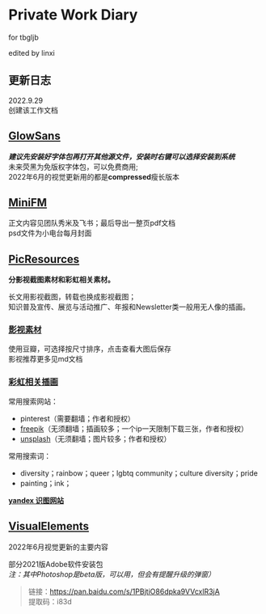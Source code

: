 # Private Work Diary

for tbgljb

edited by linxi

## 更新日志
2022.9.29  
创建该工作文档


## [GlowSans](https://github.com/BrookFbruin/Queeration/tree/main/GlowSans)
***建议先安装好字体包再打开其他源文件，安装时右键可以选择安装到系统***  
未来荧黑为免版权字体包，可以免费商用;  
2022年6月的视觉更新用的都是**compressed**瘦长版本

## [MiniFM](https://github.com/BrookFbruin/Q2u0e6er3a6t7i9on/tree/main/MiniFM_2206_10)
正文内容见团队秀米及飞书；最后导出一整页pdf文档  
psd文件为小电台每月封面

## [PicResources](https://github.com/BrookFbruin/Q2u0e6er3a6t7i9on/tree/main/PicResources)
**分影视截图素材和彩虹相关素材。**  

长文用影视截图，转载也换成影视截图；  
知识普及宣传、展览与活动推广、年报和Newsletter类一般用无人像的插画。

### [影视素材](https://github.com/BrookFbruin/Q2u0e6er3a6t7i9on/tree/main/PicResources/%E5%BD%B1%E8%A7%86%E6%88%AA%E5%9B%BE)
使用豆瓣，可选择按尺寸排序，点击查看大图后保存  
影视推荐更多见md文档

### [彩虹相关插画](https://github.com/BrookFbruin/Q2u0e6er3a6t7i9on/tree/main/PicResources/%E5%BD%A9%E8%99%B9%E7%9B%B8%E5%85%B3)
常用搜索网站：  
- pinterest（需要翻墙；作者和授权）
- [freepik](https://www.freepik.com/author/rawpixel-com)（无须翻墙；插画较多；一个ip一天限制下载三张，作者和授权）
- [unsplash](https://unsplash.com/)（无须翻墙；图片较多；作者和授权）  

常用搜索词：  
- diversity；rainbow；queer；lgbtq community；culture diversity；pride
- painting；ink；

[**yandex 识图网站**](https://yandex.com/images/)

## [VisualElements](https://github.com/BrookFbruin/Q2u0e6er3a6t7i9on/tree/main/VisualElements)
2022年6月视觉更新的主要内容

部分2021版Adobe软件安装包  
*注：其中Photoshop是beta版，可以用，但会有提醒升级的弹窗）*  

>链接：https://pan.baidu.com/s/1PBjtiO86dpka9VVcxlR3jA   
>提取码：i83d

